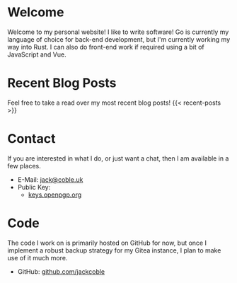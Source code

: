 # Welcome
Welcome to my personal website! I like to write software! Go is currently my language of choice for back-end development, but I'm currently working my way into Rust. I can also do front-end work if required using a bit of JavaScript and Vue.

# Recent Blog Posts
Feel free to take a read over my most recent blog posts!
{{< recent-posts >}}

# Contact
If you are interested in what I do, or just want a chat, then I am available
in a few places.

- E-Mail: [jack@coble.uk](mailto:jack@coble.uk)
- Public Key: 
    - [keys.openpgp.org](https://keys.openpgp.org/vks/v1/by-fingerprint/4CDD313572C83DCC934C32B9E0C87ABD8F4BC40F)

# Code
The code I work on is primarily hosted on GitHub for now, but once I implement a robust backup strategy for my Gitea instance, I plan to make use of it much more.

- GitHub: [github.com/jackcoble](https://github.com/jackcoble)